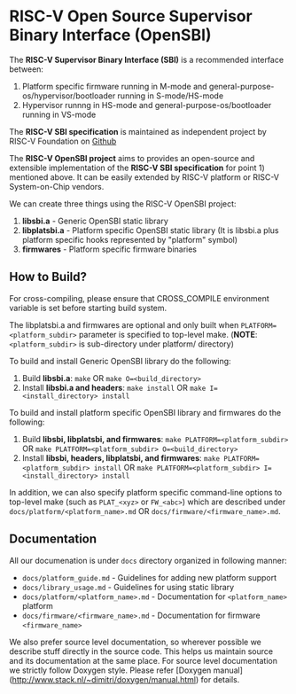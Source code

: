 RISC-V Open Source Supervisor Binary Interface (OpenSBI)
========================================================

The **RISC-V Supervisor Binary Interface (SBI)** is a recommended
interface between:

1. Platform specific firmware running in M-mode and
   general-purpose-os/hypervisor/bootloader running in S-mode/HS-mode
2. Hypervisor runnng in HS-mode and general-purpose-os/bootloader
   running in VS-mode

The **RISC-V SBI specification** is maintained as independent project
by RISC-V Foundation on [Github](https://github.com/riscv/riscv-sbi-doc)

The **RISC-V OpenSBI project** aims to provides an open-source and
extensible implementation of the **RISC-V SBI specification** for
point 1) mentioned above. It can be easily extended by RISC-V platform
or RISC-V System-on-Chip vendors.

We can create three things using the RISC-V OpenSBI project:

1. **libsbi.a** - Generic OpenSBI static library
2. **libplatsbi.a** - Platform specific OpenSBI static library
   (It is libsbi.a plus platform specific hooks represented
    by "platform" symbol)
3. **firmwares** - Platform specific firmware binaries

How to Build?
-------------

For cross-compiling, please ensure that CROSS_COMPILE environment
variable is set before starting build system.

The libplatsbi.a and firmwares are optional and only built when
`PLATFORM=<platform_subdir>` parameter is specified to top-level make.
(**NOTE**: `<platform_subdir>` is sub-directory under platform/ directory)

To build and install Generic OpenSBI library do the following:

1. Build **libsbi.a**:
`make`
OR
`make O=<build_directory>`
2. Install **libsbi.a and headers**:
`make install`
OR
`make I=<install_directory> install`

To build and install platform specific OpenSBI library and firmwares
do the following:

1. Build **libsbi, libplatsbi, and firmwares**:
`make PLATFORM=<platform_subdir>`
OR
`make PLATFORM=<platform_subdir> O=<build_directory>`
2. Install **libsbi, headers, libplatsbi, and firmwares**:
`make PLATFORM=<platform_subdir> install`
OR
`make PLATFORM=<platform_subdir> I=<install_directory> install`

In addition, we can also specify platform specific command-line
options to top-level make (such as `PLAT_<xyz>` or `FW_<abc>`)
which are described under `docs/platform/<platform_name>.md` OR
`docs/firmware/<firmware_name>.md`.

Documentation
-------------

All our documenation is under `docs` directory organized in following
manner:

* `docs/platform_guide.md` - Guidelines for adding new platform support
* `docs/library_usage.md` - Guidelines for using static library
* `docs/platform/<platform_name>.md` - Documentation for `<platform_name>` platform
* `docs/firmware/<firmware_name>.md` - Documentation for firmware `<firmware_name>`

We also prefer source level documentation, so wherever possible we describe
stuff directly in the source code. This helps us maintain source and its
documentation at the same place. For source level documentation we strictly
follow Doxygen style. Please refer [Doxygen manual]
(http://www.stack.nl/~dimitri/doxygen/manual.html) for details.